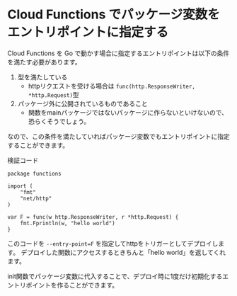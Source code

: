 # Cloud Functions でパッケージ変数をエントリポイントに指定する
Cloud Functions を Go で動かす場合に指定するエントリポイントは以下の条件を満たす必要があります。

1. 型を満たしている
    * httpリクエストを受ける場合は `func(http.ResponseWriter, *http.Request)`型
1. パッケージ外に公開されているものであること
    * 関数をmainパッケージではないパッケージに作らないといけないので、恐らくそうでしょう。

なので、この条件を満たしていればパッケージ変数でもエントリポイントに指定することができます。

検証コード
```
package functions

import (
	"fmt"
	"net/http"
)

var F = func(w http.ResponseWriter, r *http.Request) {
	fmt.Fprintln(w, "hello world")
}
```
このコードを `--entry-point=F` を指定してhttpをトリガーとしてデプロイします。
デプロイした関数にアクセスするときちんと「hello world」を返してくれます。

init関数でパッケージ変数に代入することで、デプロイ時に1度だけ初期化するエントリポイントを作ることができます。
